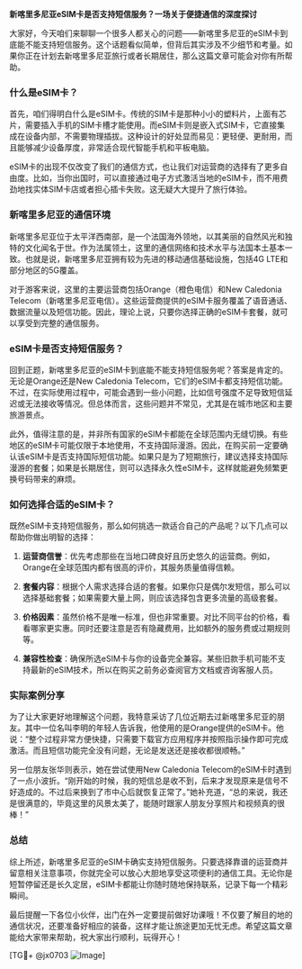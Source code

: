 **新喀里多尼亚eSIM卡是否支持短信服务？一场关于便捷通信的深度探讨**

大家好，今天咱们来聊聊一个很多人都关心的问题——新喀里多尼亚的eSIM卡到底能不能支持短信服务。这个话题看似简单，但背后其实涉及不少细节和考量。如果你正在计划去新喀里多尼亚旅行或者长期居住，那么这篇文章可能会对你有所帮助。

### 什么是eSIM卡？

首先，咱们得明白什么是eSIM卡。传统的SIM卡是那种小小的塑料片，上面有芯片，需要插入手机的SIM卡槽才能使用。而eSIM卡则是嵌入式SIM卡，它直接集成在设备内部，不需要物理插拔。这种设计的好处显而易见：更轻便、更耐用，而且能够减少设备厚度，非常适合现代智能手机和平板电脑。

eSIM卡的出现不仅改变了我们的通信方式，也让我们对运营商的选择有了更多自由度。比如，当你出国时，可以直接通过电子方式激活当地的eSIM卡，而不用费劲地找实体SIM卡店或者担心插卡失败。这无疑大大提升了旅行体验。

### 新喀里多尼亚的通信环境

新喀里多尼亚位于太平洋西南部，是一个法国海外领地，以其美丽的自然风光和独特的文化闻名于世。作为法属领土，这里的通信网络和技术水平与法国本土基本一致。也就是说，新喀里多尼亚拥有较为先进的移动通信基础设施，包括4G LTE和部分地区的5G覆盖。

对于游客来说，这里的主要运营商包括Orange（橙色电信）和New Caledonia Telecom（新喀里多尼亚电信）。这些运营商提供的eSIM卡服务覆盖了语音通话、数据流量以及短信功能。因此，理论上说，只要你选择正确的eSIM卡套餐，就可以享受到完整的通信服务。

### eSIM卡是否支持短信服务？

回到正题，新喀里多尼亚的eSIM卡到底能不能支持短信服务呢？答案是肯定的。无论是Orange还是New Caledonia Telecom，它们的eSIM卡都支持短信功能。不过，在实际使用过程中，可能会遇到一些小问题，比如信号强度不足导致短信延迟或无法接收等情况。但总体而言，这些问题并不常见，尤其是在城市地区和主要旅游景点。

此外，值得注意的是，并非所有国家的eSIM卡都能在全球范围内无缝切换。有些地区的eSIM卡可能仅限于本地使用，不支持国际漫游。因此，在购买前一定要确认该eSIM卡是否支持国际短信功能。如果只是为了短期旅行，建议选择支持国际漫游的套餐；如果是长期居住，则可以选择永久性eSIM卡，这样就能避免频繁更换号码带来的麻烦。

### 如何选择合适的eSIM卡？

既然eSIM卡支持短信服务，那么如何挑选一款适合自己的产品呢？以下几点可以帮助你做出明智的选择：

1. **运营商信誉**：优先考虑那些在当地口碑良好且历史悠久的运营商。例如，Orange在全球范围内都有很高的评价，其服务质量值得信赖。
   
2. **套餐内容**：根据个人需求选择合适的套餐。如果你只是偶尔发短信，那么可以选择基础套餐；如果需要大量上网，则应该选择包含更多流量的高级套餐。

3. **价格因素**：虽然价格不是唯一标准，但也非常重要。对比不同平台的价格，看看哪家更实惠。同时还要注意是否有隐藏费用，比如额外的服务费或过期规则等。

4. **兼容性检查**：确保所选eSIM卡与你的设备完全兼容。某些旧款手机可能不支持最新的eSIM技术，所以在购买之前务必查阅官方文档或咨询客服人员。

### 实际案例分享

为了让大家更好地理解这个问题，我特意采访了几位近期去过新喀里多尼亚的朋友。其中一位名叫李明的年轻人告诉我，他使用的是Orange提供的eSIM卡。他说：“整个过程非常方便快捷，只需要下载官方应用程序并按照指示操作即可完成激活。而且短信功能完全没有问题，无论是发送还是接收都很顺畅。”

另一位朋友张华则表示，她在尝试使用New Caledonia Telecom的eSIM卡时遇到了一点小波折。“刚开始的时候，我的短信总是收不到，后来才发现原来是信号不好造成的。不过后来换到了市中心后就恢复正常了。”她补充道，“总的来说，我还是很满意的，毕竟这里的风景太美了，能随时跟家人朋友分享照片和视频真的很棒！”

### 总结

综上所述，新喀里多尼亚的eSIM卡确实支持短信服务。只要选择靠谱的运营商并留意相关注意事项，你就完全可以放心大胆地享受这项便利的通信工具。无论你是短暂停留还是长久定居，eSIM卡都能让你随时随地保持联系，记录下每一个精彩瞬间。

最后提醒一下各位小伙伴，出门在外一定要提前做好功课哦！不仅要了解目的地的通信状况，还要准备好相应的装备，这样才能让旅途更加无忧无虑。希望这篇文章能给大家带来帮助，祝大家出行顺利，玩得开心！

[TG💪+ @jx0703 ![Image](https://github.com/user-attachments/assets/dbca1d08-cadb-493c-b0ec-ad6f7a83f270)]